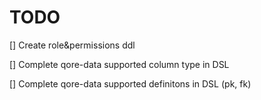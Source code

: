 # TODO

[] Create role&permissions ddl

[] Complete qore-data supported column type in DSL

[] Complete qore-data supported definitons in DSL (pk, fk)